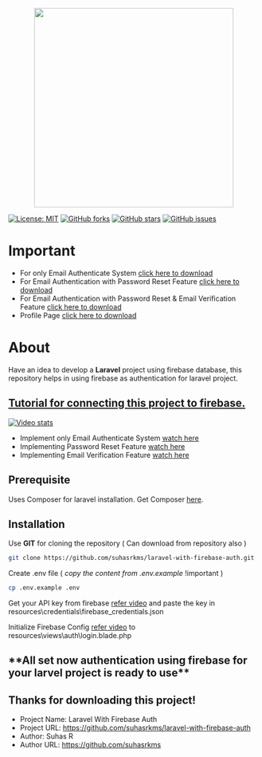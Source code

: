 <p align="center"><a href="https://laravel.com" target="_blank"><img src="https://raw.githubusercontent.com/laravel/art/master/logo-lockup/5%20SVG/2%20CMYK/1%20Full%20Color/laravel-logolockup-cmyk-red.svg" width="400"></a></p>

[![License: MIT](https://img.shields.io/github/license/suhasrkms/laravel-with-firebase-auth)](https://opensource.org/licenses/MIT)
[![GitHub forks](https://img.shields.io/github/forks/suhasrkms/laravel-with-firebase-auth)](https://github.com/suhasrkms/laravel-with-firebase-auth/network)
[![GitHub stars](https://img.shields.io/github/stars/suhasrkms/laravel-with-firebase-auth)](https://github.com/suhasrkms/laravel-with-firebase-auth/stargazers)
[![GitHub issues](https://img.shields.io/github/issues/suhasrkms/laravel-with-firebase-auth)](https://github.com/suhasrkms/laravel-with-firebase-auth/issues)
<!-- [![Github All Releases](https://img.shields.io/github/downloads/suhasrkms/laravel-with-firebase/total.svg)]() -->

# Important
- For only Email Authenticate System [click here to download](https://github.com/suhasrkms/laravel-with-firebase-auth/archive/7825367e9afaf7b73b45091ba544fdb806be4b37.zip)
- For Email Authentication with Password Reset Feature [click here to download](https://github.com/suhasrkms/laravel-with-firebase-auth/archive/e4402356e18e048d7681ae3f66d8908e53608158.zip)
- For Email Authentication with Password Reset & Email Verification Feature [click here to download](https://github.com/suhasrkms/laravel-with-firebase-auth/archive/3fb96e171633de30f9154a37cc32c121612e5a90.zip)
- Profile Page [click here to download](https://github.com/suhasrkms/laravel-with-firebase-auth/archive/refs/heads/main.zip)
    
 
# About

Have an idea to develop a **Laravel** project using firebase database, this repository helps in using firebase as authentication for laravel project.

## [Tutorial for connecting this project to firebase.](https://www.youtube.com/watch?v=75aEgBYaexg&t=22s)

[![Video stats](https://youtube-stats-card.vercel.app/api/video?videoid=75aEgBYaexg)](https://youtu.be/75aEgBYaexg)

- Implement only Email Authenticate System [watch here](https://youtu.be/75aEgBYaexg)
- Implementing Password Reset Feature [watch here](https://youtu.be/WC6m5I26MUE)
- Implementing Email Verification Feature [watch here](https://youtu.be/_zBihJ2JLi0)

## Prerequisite

Uses Composer for laravel installation. Get Composer [here](https://getcomposer.org/download/).

## Installation

Use **GIT** for cloning the repository ( Can download from repository also )

```bash
git clone https://github.com/suhasrkms/laravel-with-firebase-auth.git
```

Create .env file ( *copy the content from .env.example* !important )

```bash
cp .env.example .env
```

Get your API key from firebase [refer video](https://www.youtube.com/watch?v=75aEgBYaexg&t=22s) and paste the key in resources\credentials\firebase_credentials.json

Initialize Firebase Config [refer video](https://www.youtube.com/watch?v=75aEgBYaexg&t=22s) to resources\views\auth\login.blade.php

<h2>**All set now authentication using firebase for your larvel project is ready to use**</h2>

## Thanks for downloading this project!

- Project Name: Laravel With Firebase Auth
- Project URL: https://github.com/suhasrkms/laravel-with-firebase-auth
- Author: Suhas R
- Author URL: https://github.com/suhasrkms 
